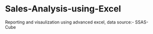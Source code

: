 # Sales-Analysis-using-Excel

Reporting and visaulization using advanced excel, data source:- SSAS- Cube
